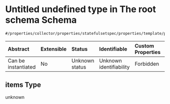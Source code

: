 # Untitled undefined type in The root schema Schema

```txt
#/properties/collector/properties/statefulsetspec/properties/template/properties/spec/properties/tolerations/items#/properties/collector/properties/statefulsetSpec/properties/template/properties/spec/properties/tolerations/items
```



| Abstract            | Extensible | Status         | Identifiable            | Custom Properties | Additional Properties | Access Restrictions | Defined In                                                        |
| :------------------ | :--------- | :------------- | :---------------------- | :---------------- | :-------------------- | :------------------ | :---------------------------------------------------------------- |
| Can be instantiated | No         | Unknown status | Unknown identifiability | Forbidden         | Allowed               | none                | [values.schema.json\*](values.schema.json "open original schema") |

## items Type

unknown
